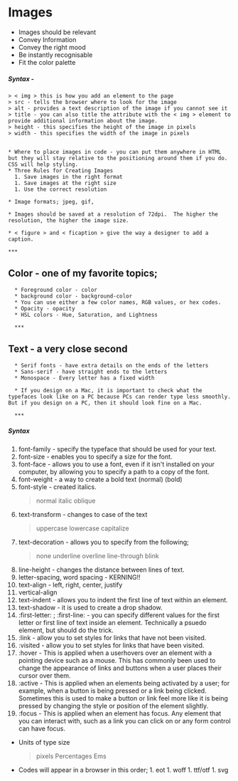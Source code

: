# Images
  * Images should be relevant
  * Convey Information
  * Convey the right mood
  * Be instantly recognisable
  * Fit the color palette

  ##### Syntax - 
    > < img > this is how you add an element to the page
    > src - tells the browser where to look for the image
    > alt - provides a text description of the image if you cannot see it
    > title - you can also title the attribute with the < img > element to provide additional information about the image. 
    > height - this specifies the height of the image in pixels
    > width - this specifies the width of the image in pixels


    * Where to place images in code - you can put them anywhere in HTML but they will stay relative to the positioning around them if you do.  CSS will help styling. 
    * Three Rules for Creating Images
      1. Save images in the right format
      1. Save images at the right size
      1. Use the correct resolution

    * Image formats; jpeg, gif, 

    * Images should be saved at a resolution of 72dpi.  The higher the resolution, the higher the image size. 

    * < figure > and < ficaption > give the way a designer to add a caption.

    ***

  ## Color - one of my favorite topics;

      * Foreground color - color 
      * background color - background-color
      * You can use either a few color names, RGB values, or hex codes. 
      * Opacity - opacity
      * HSL colors - Hue, Saturation, and Lightness

      ***

  ## Text - a very close second

      * Serif fonts - have extra details on the ends of the letters
      * Sans-serif - have straight ends to the letters
      * Monospace - Every letter has a fixed width

      * If you design on a Mac, it is important to check what the typefaces look like on a PC because PCs can render type less smoothly. But if you design on a PC, then it should look fine on a Mac.

      ***

##### Syntax
  1. font-family - specify the typeface that should be used for your text. 
  1. font-size - enables you to specify a size for the font. 
  1. font-face - allows you to use a font, even if it isn't installed on your computer, by allowing you to specify a path to a copy of the font.
  1. font-weight - a way to create a bold text (normal) (bold)
  1. font-style - created italics. 
        > normal
        > italic
        > oblique
  1. text-transform - changes to case of the text
        > uppercase
        > lowercase
        > capitalize
  1. text-decoration - allows you to specify from the following;
        > none
        > underline
        > overline
        >line-through
        >blink
  1. line-height - changes the distance between lines of text.
  1. letter-spacing, word spacing - KERNING!!
  1. text-align - left, right, center, justify
  1. vertical-align 
  1. text-indent - allows you to indent the first line of text within an element. 
  1. text-shadow - it is used to create a drop shadow. 
  1. :first-letter: ; :first-line: - you can specify different values for the first letter or first line of text inside an element. Technically a psuedo element, but should do the trick. 
  1. :link - allow you to set styles for links that have not been visited. 
  1. :visited - allow you to set styles for links that have been visited.
  1. :hover - This is applied when a userhovers over an element with a pointing device such as a mouse. This has commonly been used to change the appearance of links and buttons when a user places their cursor over them.
  1. :active - This is applied when an elements being activated by a user; for example, when a button is being pressed or a link being clicked. Sometimes this is used to make a button or link feel more like it is being pressed by changing the style or position of the element slightly.
  1. :focus - This is applied when an element has focus. Any element that you can interact with, such as a link you can click on or any form control can have focus.
    

  * Units of type size 
      > pixels
      > Percentages
      > Ems

  * Codes will appear in a browser in this order;
        1. eot
        1. woff
        1. ttf/otf
        1. svg

